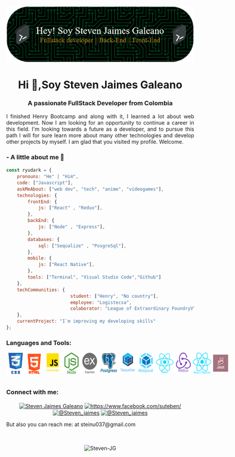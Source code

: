 <div align="center">
    <img src="./github-header-image.png"/>
</div>

<h1 align="center">Hi 👋,Soy Steven Jaimes Galeano</h1>
<h3 align="center">A passionate FullStack Developer from Colombia</h3>

<p align="justify">I finished Henry Bootcamp and along with it, I learned a lot about web development. Now I am looking for an opportunity to continue a career in
this field. I'm looking towards a future as a developer, and to pursue this path I will for sure learn more about many other technologies and develop other projects by myself. I am glad that you visited my profile. Welcome.</p>

### - A little about me 🤔
```javascript
const ryudark = {
    pronouns: "He" | "Him",
    code: ["Javascript"],
    askMeAbout: ["web dev", "tech", "anime", "videogames"],
    technologies: {
        frontEnd: {
            js: ["React" , "Redux"],
        },
        backEnd: {
            js: ["Node" , "Express"],
        },
        databases: {
            sql: ["Sequalize" , "PosgreSql"],
        },
        mobile: {
            js: ["React Native"],
        },
        tools: ["Terminal", "Visual Studio Code","Github"]
    },
    techCommunities: {
                        student: ["Henry", "No country"],
                        employee: "Logistecsa",
                        colaborator: "League of Extraordinary FoundryVTT Developers"
    },
    currentProject: "I`m improving my developing skills"
};
```

<h3 align="left">Languages and Tools:</h3>
<div style="display:flex;">
<img src="./loc/css.png" alt="drawing" style="width:50px;"/>
<img src="./loc/html5.png" alt="drawing" style="width:50px;"/>
<img src="./loc/javascript.png" alt="drawing" style="width:50px;"/>
<img src="./loc/Node.png" alt="drawing" style="width:50px;"/>
<img src="./loc/express.png" alt="drawing" style="width:50px;"/>
<img src="./loc/Postgress.png" alt="drawing" style="width:50px;"/>
<img src="./loc/sequelize.png" alt="drawing" style="width:50px;"/>
<img src="./loc/webpack.png" alt="drawing" style="width:50px;"/>
<img src="./loc/react.png" alt="drawing" style="width:50px;"/>
<img src="./loc/redux.png" alt="drawing" style="width:50px;"/>
<img src="./loc/react-native.png" alt="drawing" style="width:50px;"/>
<img src="./loc/Jest.png" alt="drawing" style="width:50px;"/>
</div>

<br/>

<h3 align="left">Connect with me:</h3>
<p align="center">
<a href="https://www.linkedin.com/in/steven-jaimes-galeano/" target="blank"><img align="center" src="https://raw.githubusercontent.com/rahuldkjain/github-profile-readme-generator/master/src/images/icons/Social/linked-in-alt.svg" alt="Steven Jaimes Galeano" height="30" width="40" /></a>
<a href="https://www.facebook.com/suteben/" target="blank"><img align="center" src="https://raw.githubusercontent.com/rahuldkjain/github-profile-readme-generator/master/src/images/icons/Social/facebook.svg" alt="https://www.facebook.com/suteben/" height="30" width="40" /></a>
<a href="https://www.instagram.com/steven_jaimes_galeano/" target="blank"><img align="center" src="https://raw.githubusercontent.com/rahuldkjain/github-profile-readme-generator/master/src/images/icons/Social/instagram.svg" alt="@Steven_jaimes" height="30" width="40" /></a>
<a href="https://github.com/Ryudark" target="blank"><img align="center" src="https://raw.githubusercontent.com/rahuldkjain/github-profile-readme-generator/master/src/images/icons/Social/github.svg" alt="@Steven_jaimes" height="30" width="40" /></a>
</p>

<p> But also you can reach me: at steinu037@gmail.com</p>

<br/>
<p align="center"><img align="center" src="https://github-readme-stats.vercel.app/api/top-langs?username=ryudark&show_icons=true&locale=en&layout=compact" alt="Steven-JG" /></p>
<br/>
